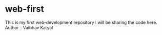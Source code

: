 # web-first
This is my first web-development repository 
I will be sharing the code here.
Author - Vaibhav Katyal
